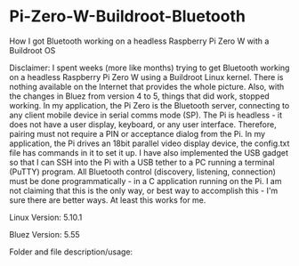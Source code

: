 # Pi-Zero-W-Buildroot-Bluetooth
How I got Bluetooth working on a headless Raspberry Pi Zero W with a Buildroot OS

Disclaimer:  I spent weeks (more like months) trying to get Bluetooth working on a headless Raspberry Pi Zero W using a Buildroot Linux kernel.
There is nothing available on the Internet that provides the whole picture. Also, with the changes in Bluez from version 4 to 5, things that did
work, stopped working. In my application, the Pi Zero is the Bluetooth server, connecting to any client mobile device in serial comms mode (SP).  The Pi is headless -
it does not have a user display, keyboard, or any user interface.  Therefore, pairing must not require a PIN or acceptance dialog from the Pi.
In my application, the Pi drives an 18bit parallel video display device, the config.txt file has commands in it to set it up. I have also implemented
the USB gadget so that I can SSH into the Pi with a USB tether to a PC running a terminal (PuTTY) program.
All Bluetooth control (discovery, listening, connection) must be done programmatically - in a C application running on the Pi.  I am not claiming
that this is the only way, or best way to accomplish this - I'm sure there are better ways.  At least this works for me.

Linux Version: 5.10.1

Bluez Version: 5.55

Folder and file description/usage:

